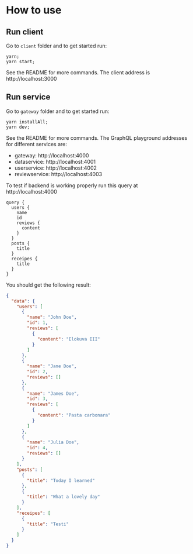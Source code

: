 # How to use

## Run client
Go to `client` folder and to get started run:
```
yarn;
yarn start;
```
See the README for more commands.
The client address is http://localhost:3000

## Run service
Go to `gateway` folder and to get started run:
```
yarn installAll;
yarn dev;
```
See the README for more commands.
The GraphQL playground addresses for different services are:
- gateway: http://localhost:4000
- dataservice: http://localhost:4001
- userservice: http://localhost:4002
- reviewservice: http://localhost:4003



To test if backend is working properly run this query at http://localhost:4000

```
query {
  users {
    name
    id
    reviews {
      content
    }
  }
  posts {
    title
  }
  receipes {
    title
  }
}
```

You should get the following result:

```json
{
  "data": {
    "users": [
      {
        "name": "John Doe",
        "id": 1,
        "reviews": [
          {
            "content": "Elokuva III"
          }
        ]
      },
      {
        "name": "Jane Doe",
        "id": 2,
        "reviews": []
      },
      {
        "name": "James Doe",
        "id": 3,
        "reviews": [
          {
            "content": "Pasta carbonara"
          }
        ]
      },
      {
        "name": "Julia Doe",
        "id": 4,
        "reviews": []
      }
    ],
    "posts": [
      {
        "title": "Today I learned"
      },
      {
        "title": "What a lovely day"
      }
    ],
    "receipes": [
      {
        "title": "Testi"
      }
    ]
  }
}
```

